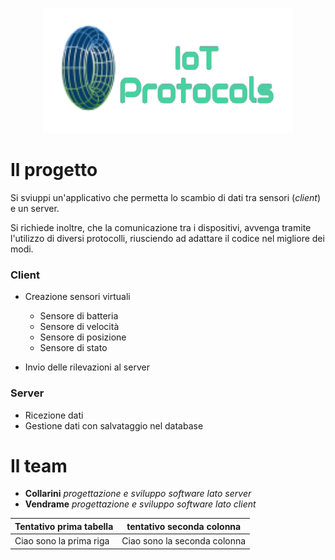 <p align="center">
  <img src="/ref/logo.png?raw=true" />
</p>

# Il progetto
Si sviuppi un'applicativo che permetta lo scambio di dati tra sensori (*client*) e un server. 

Si richiede inoltre, che la comunicazione tra i dispositivi, avvenga tramite l'utilizzo di diversi protocolli, riusciendo ad adattare il codice nel migliore dei modi. 

### Client
- Creazione sensori virtuali
  - Sensore di batteria
  - Sensore di velocità
  - Sensore di posizione
  - Sensore di stato
  
- Invio delle rilevazioni al server

### Server
- Ricezione dati
- Gestione dati con salvataggio nel database 

# Il team

- **Collarini**  *progettazione e sviluppo software lato server*
- **Vendrame** *progettazione e sviluppo software lato client*

| Tentativo prima tabella | tentativo seconda colonna |
|-------------------------|---------------------------|
| Ciao sono la prima riga | Ciao sono la seconda colonna|
